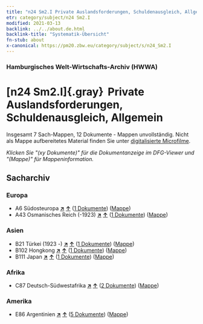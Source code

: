 ```yaml
---
title: "n24 Sm2.I Private Auslandsforderungen, Schuldenausgleich, Allgemein"
etr: category/subject/n24 Sm2.I
modified: 2021-03-13
backlink: ../../about.de.html
backlink-title: "Systematik-Übersicht"
fn-stub: about
x-canonical: https://pm20.zbw.eu/category/subject/s/n24_Sm2.I
---
```


### Hamburgisches Welt-Wirtschafts-Archiv (HWWA)
# [n24 Sm2.I]{.gray}&#8201; Private Auslandsforderungen, Schuldenausgleich, Allgemein&#160; 




Insgesamt 7 Sach-Mappen, 12 Dokumente - Mappen unvollständig.
Nicht als Mappe aufbereitetes Material finden Sie unter [digitalisierte Microfilme](/film/h1_sh.de.html).

_Klicken Sie "(xy Dokumente)" für die Dokumentanzeige im DFG-Viewer und "(Mappe)" für Mappeninformation._

## Sacharchiv




### Europa

- A6 Südosteuropa [**&nearr;**](../../../geo/i/140900/about.de.html "Südosteuropa (alle Mappen)") [**&uarr;**](../../../geo/about.de.html#A6 "Ländersystematik") (<a href="https://pm20.zbw.eu/dfgview/sh/140900,145341" title="über: Südosteuropa : Private Auslandsforderungen, Schuldenausgleich, Allgemein" target="_blank">1 Dokumente</a>) ([Mappe](../../../../folder/sh/1409xx/140900/1453xx/145341/about.de.html))
- A43 Osmanisches Reich (-1923) [**&nearr;**](../../../geo/i/141034/about.de.html "Osmanisches Reich (-1923) (alle Mappen)") [**&uarr;**](../../../geo/about.de.html#A43 "Ländersystematik") (<a href="https://pm20.zbw.eu/dfgview/sh/141034,145341" title="über: Osmanisches Reich (-1923) : Private Auslandsforderungen, Schuldenausgleich, Allgemein" target="_blank">1 Dokumente</a>) ([Mappe](../../../../folder/sh/1410xx/141034/1453xx/145341/about.de.html))

### Asien

- B21 Türkei (1923 -) [**&nearr;**](../../../geo/i/141111/about.de.html "Türkei (1923 -) (alle Mappen)") [**&uarr;**](../../../geo/about.de.html#B21 "Ländersystematik") (<a href="https://pm20.zbw.eu/dfgview/sh/141111,145341" title="über: Türkei (1923 -) : Private Auslandsforderungen, Schuldenausgleich, Allgemein" target="_blank">1 Dokumente</a>) ([Mappe](../../../../folder/sh/1411xx/141111/1453xx/145341/about.de.html))
- B102 Hongkong [**&nearr;**](../../../geo/i/141268/about.de.html "Hongkong (alle Mappen)") [**&uarr;**](../../../geo/about.de.html#B102 "Ländersystematik") (<a href="https://pm20.zbw.eu/dfgview/sh/141268,145341" title="über: Hongkong : Private Auslandsforderungen, Schuldenausgleich, Allgemein" target="_blank">1 Dokumente</a>) ([Mappe](../../../../folder/sh/1412xx/141268/1453xx/145341/about.de.html))
- B111 Japan [**&nearr;**](../../../geo/i/141272/about.de.html "Japan (alle Mappen)") [**&uarr;**](../../../geo/about.de.html#B111 "Ländersystematik") (<a href="https://pm20.zbw.eu/dfgview/sh/141272,145341" title="über: Japan : Private Auslandsforderungen, Schuldenausgleich, Allgemein" target="_blank">1 Dokumente</a>) ([Mappe](../../../../folder/sh/1412xx/141272/1453xx/145341/about.de.html))

### Afrika

- C87 Deutsch-Südwestafrika [**&nearr;**](../../../geo/i/141450/about.de.html "Deutsch-Südwestafrika (alle Mappen)") [**&uarr;**](../../../geo/about.de.html#C87 "Ländersystematik") (<a href="https://pm20.zbw.eu/dfgview/sh/141450,145341" title="über: Deutsch-Südwestafrika : Private Auslandsforderungen, Schuldenausgleich, Allgemein" target="_blank">2 Dokumente</a>) ([Mappe](../../../../folder/sh/1414xx/141450/1453xx/145341/about.de.html))

### Amerika

- E86 Argentinien [**&nearr;**](../../../geo/i/141692/about.de.html "Argentinien (alle Mappen)") [**&uarr;**](../../../geo/about.de.html#E86 "Ländersystematik") (<a href="https://pm20.zbw.eu/dfgview/sh/141692,145341" title="über: Argentinien : Private Auslandsforderungen, Schuldenausgleich, Allgemein" target="_blank">5 Dokumente</a>) ([Mappe](../../../../folder/sh/1416xx/141692/1453xx/145341/about.de.html))


